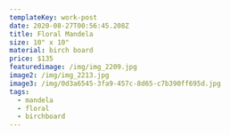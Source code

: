 ```yaml
---
templateKey: work-post
date: 2020-08-27T00:56:45.208Z
title: Floral Mandela
size: 10" x 10"
material: birch board
price: $135
featuredimage: /img/img_2209.jpg
image2: /img/img_2213.jpg
image3: /img/0d3a6545-3fa9-457c-8d65-c7b390ff695d.jpg
tags:
  - mandela
  - floral
  - birchboard
---
```

